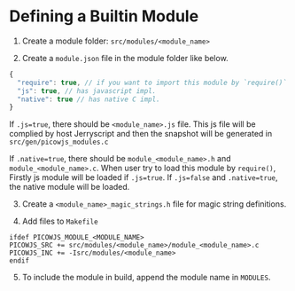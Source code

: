 # Defining a Builtin Module

1. Create a module folder: `src/modules/<module_name>`

2. Create a `module.json` file in the module folder like below.

```js
{
  "require": true, // if you want to import this module by `require()`
  "js": true, // has javascript impl.
  "native": true // has native C impl.
}
```

If `.js=true`, there should be `<module_name>.js` file. This js file will be complied by host Jerryscript and then the snapshot will be generated in `src/gen/picowjs_modules.c`

If `.native=true`, there should be `module_<module_name>.h` and `module_<module_name>.c`. When user try to load this module by `require()`, Firstly js module will be loaded if `.js=true`. If `.js=false` and `.native=true`, the native module will be loaded.

3. Create a `<module_name>_magic_strings.h` file for magic string definitions.

4. Add files to `Makefile`

```
ifdef PICOWJS_MODULE_<MODULE_NAME>
PICOWJS_SRC += src/modules/<module_name>/module_<module_name>.c
PICOWJS_INC += -Isrc/modules/<module_name>
endif
```

5. To include the module in build, append the module name in `MODULES`.
